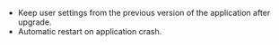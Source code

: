 * Keep user settings from the previous version of the application after upgrade.
* Automatic restart on application crash.
